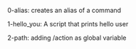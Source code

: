 0-alias: creates an alias of a command

1-hello_you: A script that prints hello user

2-path: adding /action as global variable
